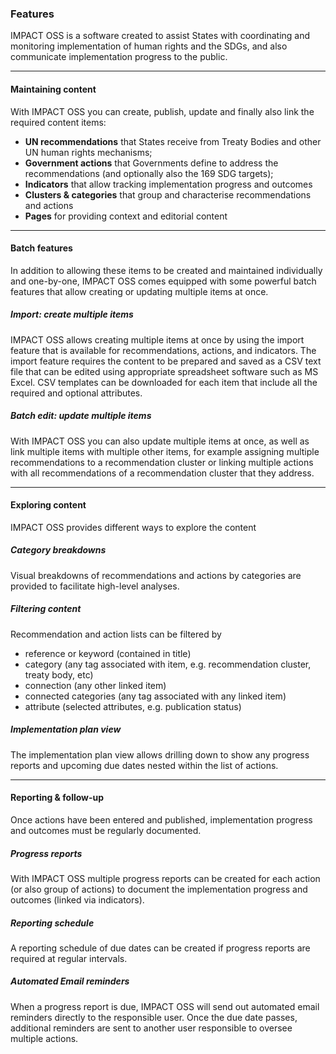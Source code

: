 ### Features

IMPACT OSS is a software created to assist States with coordinating and monitoring implementation of human rights and the SDGs, and also communicate implementation progress to the public.

---

#### Maintaining content

With IMPACT OSS you can create, publish, update and finally also link the required content items:
* **UN recommendations** that States receive from Treaty Bodies and other UN human rights mechanisms;
* **Government actions** that Governments define to address the recommendations (and optionally also the 169 SDG targets);
* **Indicators** that allow tracking implementation progress and outcomes
* **Clusters & categories** that group and characterise recommendations and actions
* **Pages** for providing context and editorial content

---

#### Batch features

In addition to allowing these items to be created and maintained individually and one-by-one, IMPACT OSS comes equipped with some powerful batch features that allow creating or updating multiple items at once.

##### Import: create multiple items

IMPACT OSS allows creating multiple items at once by using the import feature that is available for recommendations, actions, and indicators. The import feature requires the content to be prepared and saved as a CSV text file that can be edited using appropriate spreadsheet software such as MS Excel. CSV templates can be downloaded for each item that include all the required and optional attributes.

##### Batch edit: update multiple items

With IMPACT OSS you can also update multiple items at once, as well as link multiple items with multiple other items, for example assigning multiple recommendations to a recommendation cluster or linking multiple actions with all recommendations of a recommendation cluster that they address.

---

#### Exploring content

IMPACT OSS provides different ways to explore the content

##### Category breakdowns

Visual breakdowns of recommendations and actions by categories are provided to facilitate high-level analyses.

##### Filtering content

Recommendation and action lists can be filtered by
* reference or keyword (contained in title)
* category (any tag associated with item, e.g. recommendation cluster, treaty body, etc)
* connection (any other linked item)
* connected categories (any tag associated with any linked item)
* attribute (selected attributes, e.g. publication status)

##### Implementation plan view

The implementation plan view allows drilling down to show any progress reports and upcoming due dates nested within the list of actions.

---

#### Reporting & follow-up

Once actions have been entered and published, implementation progress and outcomes must be regularly documented.

##### Progress reports

With IMPACT OSS multiple progress reports can be created for each action (or also group of actions) to document the implementation progress and outcomes (linked via indicators).

##### Reporting schedule

A reporting schedule of due dates can be created if progress reports are required at regular intervals.

##### Automated Email reminders

When a progress report is due, IMPACT OSS will send out automated email reminders directly to the responsible user. Once the due date passes, additional reminders are sent to another user responsible to oversee multiple actions.
